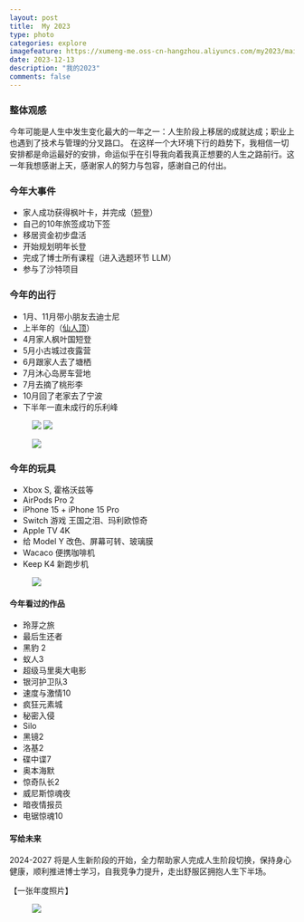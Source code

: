 ```yaml
---
layout: post
title:  My 2023
type: photo
categories: explore
imagefeature: https://xumeng-me.oss-cn-hangzhou.aliyuncs.com/my2023/main_theme.jpeg
date: 2023-12-13
description: "我的2023"
comments: false
---
```


### 整体观感

今年可能是人生中发生变化最大的一年之一：人生阶段上移居的成就达成；职业上也遇到了技术与管理的分叉路口。
在这样一个大环境下行的趋势下，我相信一切安排都是命运最好的安排，命运似乎在引导我向着我真正想要的人生之路前行。这一年我想感谢上天，感谢家人的努力与包容，感谢自己的付出。


### 今年大事件


- 家人成功获得枫叶卡，并完成（[短登](https://xumeng.me/explore/the-way-out)）
- 自己的10年旅签成功下签
- 移居资金初步盘活
- 开始规划明年长登
- 完成了博士所有课程（进入选题环节 LLM）
- 参与了沙特项目



### 今年的出行


- 1月、11月带小朋友去迪士尼
- 上半年的（[仙人顶](https://xumeng.me/hiking/daxianding-hiking)）
- 4月家人枫叶国短登
- 5月小古城过夜露营
- 6月跟家人去了塘栖
- 7月沐心岛房车营地
- 7月去摘了桃形李
- 10月回了老家去了宁波
- 下半年一直未成行的乐利峰


<figure class="half">
	<a href="https://xumeng-me.oss-cn-hangzhou.aliyuncs.com/my2023/travel-1.jpeg"><img src="https://xumeng-me.oss-cn-hangzhou.aliyuncs.com/my2023/travel-1.jpeg"></a>
    <a href="https://xumeng-me.oss-cn-hangzhou.aliyuncs.com/my2023/travel-2.jpeg"><img src="https://xumeng-me.oss-cn-hangzhou.aliyuncs.com/my2023/travel-2.jpeg"></a>
</figure>

<figure>
    <a href="https://xumeng-me.oss-cn-hangzhou.aliyuncs.com/my2023/travel-3.jpeg"><img src="https://xumeng-me.oss-cn-hangzhou.aliyuncs.com/my2023/travel-3.jpeg"></a>
</figure>

### 今年的玩具

- Xbox S, 霍格沃兹等
- AirPods Pro 2
- iPhone 15 + iPhone 15 Pro
- Switch 游戏 王国之泪、玛利欧惊奇
- Apple TV 4K
- 给 Model Y 改色、屏幕可转、玻璃膜
- Wacaco 便携咖啡机
- Keep K4 新跑步机


<figure>
    <a href="https://xumeng-me.oss-cn-hangzhou.aliyuncs.com/my2023/toys.jpeg"><img src="https://xumeng-me.oss-cn-hangzhou.aliyuncs.com/my2023/toys.jpeg"></a>
</figure>


#### 今年看过的作品


- 玲芽之旅
- 最后生还者
- 黑豹 2
- 蚁人3
- 超级马里奥大电影
- 银河护卫队3
- 速度与激情10
- 疯狂元素城
- 秘密入侵
- Silo
- 黑镜2
- 洛基2
- 碟中谍7
- 奥本海默
- 惊奇队长2
- 威尼斯惊魂夜
- 暗夜情报员
- 电锯惊魂10 


#### 写给未来

2024-2027 将是人生新阶段的开始，全力帮助家人完成人生阶段切换，保持身心健康，顺利推进博士学习，自我竞争力提升，走出舒服区拥抱人生下半场。

【一张年度照片】

<figure>
	<a href="https://xumeng-me.oss-cn-hangzhou.aliyuncs.com/my2023/main_theme.jpeg">
		<img src="https://xumeng-me.oss-cn-hangzhou.aliyuncs.com/my2023/main_theme.jpeg">
	</a>
</figure>

